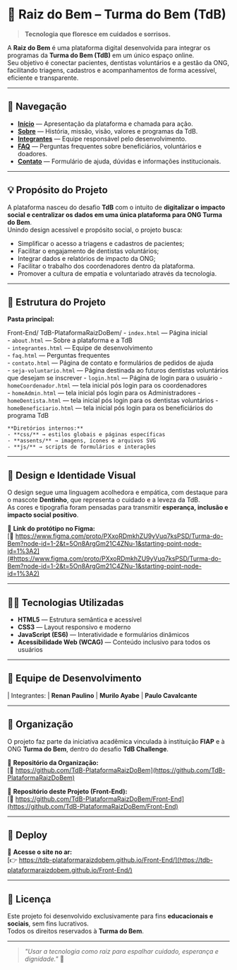 # 🌱 Raiz do Bem – Turma do Bem (TdB)

> **Tecnologia que floresce em cuidados e sorrisos.**

A **Raiz do Bem** é uma plataforma digital desenvolvida para integrar os programas da **Turma do Bem (TdB)** em um único espaço online.  
Seu objetivo é conectar pacientes, dentistas voluntários e a gestão da ONG, facilitando triagens, cadastros e acompanhamentos de forma acessível, eficiente e transparente.

---

## 🧭 Navegação

- **[Início](./index.html)** — Apresentação da plataforma e chamada para ação.  
- **[Sobre](./about.html)** — História, missão, visão, valores e programas da TdB.  
- **[Integrantes](./integrantes.html)** — Equipe responsável pelo desenvolvimento.  
- **[FAQ](./faq.html)** — Perguntas frequentes sobre beneficiários, voluntários e doadores.  
- **[Contato](./contato.html)** — Formulário de ajuda, dúvidas e informações institucionais.

---

## 💡 Propósito do Projeto

A plataforma nasceu do desafio **TdB** com o intuito de **digitalizar o impacto social e centralizar os dados em uma única plataforma para ONG Turma do Bem**.  
Unindo design acessível e propósito social, o projeto busca:

- Simplificar o acesso a triagens e cadastros de pacientes;  
- Facilitar o engajamento de dentistas voluntários;  
- Integrar dados e relatórios de impacto da ONG;
- Facilitar o trabalho dos coordenadores dentro da plataforma.  
- Promover a cultura de empatia e voluntariado através da tecnologia.

---

## 🧱 Estrutura do Projeto

**Pasta principal:**

Front-End/
  TdB-PlataformaRaizDoBem/
    - `index.html` — Página inicial  
    - `about.html` — Sobre a plataforma e a TdB  
    - `integrantes.html` — Equipe de desenvolvimento  
    - `faq.html` — Perguntas frequentes  
    - `contato.html` — Página de contato e formulários de pedidos de ajuda  
    - `seja-voluntario.html` — Página destinada ao futuros dentistas voluntários que desejam se inscrever
    - `login.html` — Página de login para o usuário
    - `homeCoordenador.html` — tela inicial pós login para os coordenadores  
    - `homeAdmin.html` — tela inicial pós login para os Administradores
    - `homeDentista.html` — tela inicial pós login para os dentistas voluntários
    - `homeBeneficiario.html` — tela inicial pós login para os beneficiários do programa TdB  

    **Diretórios internos:**
    - **css/** → estilos globais e páginas específicas  
    - **assents/** → imagens, ícones e arquivos SVG  
    - **js/** → scripts de formulários e interações  

---

## 🎨 Design e Identidade Visual

O design segue uma linguagem acolhedora e empática, com destaque para o mascote **Dentinho**, que representa o cuidado e a leveza da TdB.  
As cores e tipografia foram pensadas para transmitir **esperança, inclusão e impacto social positivo**.

📘 **Link do protótipo no Figma:**  
[🔗 https://www.figma.com/proto/PXxoRDmkhZU9yVuq7ksPSD/Turma-do-Bem?node-id=1-2&t=5On8ArgGm21C4ZNu-1&starting-point-node-id=1%3A2](#https://www.figma.com/proto/PXxoRDmkhZU9yVuq7ksPSD/Turma-do-Bem?node-id=1-2&t=5On8ArgGm21C4ZNu-1&starting-point-node-id=1%3A2)

---

## 🧑‍💻 Tecnologias Utilizadas

- **HTML5** — Estrutura semântica e acessível  
- **CSS3** — Layout responsivo e moderno  
- **JavaScript (ES6)** — Interatividade e formulários dinâmicos  
- **Acessibilidade Web (WCAG)** — Conteúdo inclusivo para todos os usuários  

---

## 👥 Equipe de Desenvolvimento

| Integrantes:
| **Renan Paulino**
| **Murilo Ayabe** 
| **Paulo Cavalcante**

---

## 🧾 Organização

O projeto faz parte da iniciativa acadêmica vinculada à instituição **FIAP** e à ONG **Turma do Bem**, dentro do desafio **TdB Challenge**.

📁 **Repositório da Organização:**  
[🔗 https://github.com/TdB-PlataformaRaizDoBem](https://github.com/TdB-PlataformaRaizDoBem)

📁 **Repositório deste Projeto (Front-End):**  
[🔗 https://github.com/TdB-PlataformaRaizDoBem/Front-End](https://github.com/TdB-PlataformaRaizDoBem/Front-End)

---

## 🚀 Deploy

🔗 **Acesse o site no ar:**  
[👉 https://tdb-plataformaraizdobem.github.io/Front-End/](https://tdb-plataformaraizdobem.github.io/Front-End/)

---

## 🪪 Licença

Este projeto foi desenvolvido exclusivamente para fins **educacionais e sociais**, sem fins lucrativos.  
Todos os direitos reservados à **Turma do Bem**.

---

> _"Usar a tecnologia como raiz para espalhar cuidado, esperança e dignidade."_ 🌻
